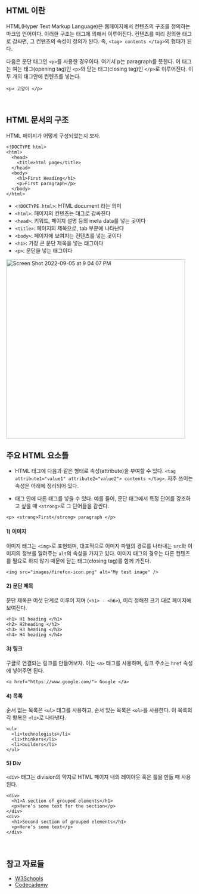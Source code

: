 ## HTML 이란


HTML(Hyper Text Markup Language)은 웹페이지에서 컨텐츠의 구조를 정의하는 마크업 언어이다. 이러한 구조는 태그에 의해서 이루어진다. 컨텐츠를 미리 정의한 태그로 감싸면, 그 컨텐츠의 속성이 정의가 된다. 즉, `<tag> contents </tag>`의 형태가 된다.


다음은 문단 태그인 `<p>`를 사용한 경우이다. 여기서 p는 paragraph를 뜻한다. 이 태그는 여는 태그(opening tag)인 `<p>`와 닫는 태그(closing tag)인 `</p>`로 이루어진다. 이 두 개의 태그안에 컨텐츠를 넣는다. 

```
<p> 고양이 </p>
```

<br/>

## HTML 문서의 구조

HTML 페이지가 어떻게 구성되었는지 보자.

```
<!DOCTYPE html>
<html>
  <head>
    <title>html page</title>
  </head>
  <body>
    <h1>First Heading</h1>
    <p>First paragraph</p>
  </body>
</html>
```

- `<!DOCTYPE html>`: HTML document 라는 의미
- `<html>`: 페이지의 컨텐츠는 <html> 태그로 감싸진다
- `<head>`: 키워드, 페이지 설명 등의 meta data를 넣는 곳이다
- `<title>`: 페이지의 제목으로, tab 부분에 나타난다
- `<body>`: 페이지에 보여지는 컨텐츠를 넣는 곳이다
- `<h1>`: 가장 큰 문단 제목을 넣는 태그이다
- `<p>`: 문단을 넣는 태그이다


<img width="480" alt="Screen Shot 2022-09-05 at 9 04 07 PM" src="https://user-images.githubusercontent.com/2341775/188446826-82374f05-27a8-4a83-b862-3adb6213a826.png">

  
  
<br/>

## 주요 HTML 요소들

- HTML 태그에 다음과 같은 형태로 속성(attribute)을 부여할 수 있다. `<tag attribute1="value1" attribute2="value2"> contents </tag>`. 자주 쓰이는 속성은 아래에 정리되어 있다. 
  
- 태그 안에 다른 태그를 넣을 수 있다. 예를 들어, 문단 태그에서 특정 단어를 강조하고 싶을 때 `<strong>`로 그 단어들을 감싼다. 
```
<p> <strong>First</strong> paragraph </p>
```
  

#### 1) 이미지
이미지 태그는 `<img>`로 표현되며, 대표적으로 이미지 파일의 경로를 나타내는 `src`와 이미지의 정보를 알려주는 `alt`의 속성을 가지고 있다. 이미지 태그의 경우는 다른 컨텐츠를 필요로 하지 않기 때문에 닫는 태그(closing tag)를 함께 가진다. 
  
```
<img src="images/firefox-icon.png" alt="My test image" />
```
  
#### 2) 문단 제목
문단 제목은 여섯 단계로 이루어 지며 (`<h1> - <h6>`), 미리 정해진 크기 대로 페이지에 보여진다.
```
<h1> H1 heading </h1>
<h2> H2heading </h2>
<h3> H3 heading </h3>
<h4> H4 heading </h4>
```
  
#### 3) 링크
구글로 연결되는 링크를 만들어보자. 이는 `<a>` 태그를 사용하며, 링크 주소는 `href` 속성에 넣어주면 된다.
```
<a href="https://www.google.com/"> Google </a>
```

#### 4) 목록 
순서 없는 목록은 `<ul>` 태그를 사용하고, 순서 있는 목록은 `<ol>`를 사용한다. 이 목록의 각 항복은 `<li>`로 나타낸다.

```
<ul>
  <li>technologists</li>
  <li>thinkers</li>
  <li>builders</li>
</ul>
```

#### 5) Div 
`<div>` 태그는 division의 약자로 HTML 페이지 내의 레이아웃 혹은 틀을 만들 때 사용된다.

```
<div>
  <h1>A section of grouped elements</h1>
  <p>Here’s some text for the section</p>
</div>
<div>
  <h1>Second section of grouped elements</h1>
  <p>Here’s some text</p>
</div>
```
  
  
<br/>

## 참고 자료들
- [W3Schools](https://www.w3schools.com/html/html_intro.asp)
- [Codecademy](https://www.codecademy.com/learn/learn-html/modules/learn-html-elements)

